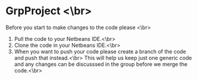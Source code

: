 # GrpProject <\br>
Before you start to make changes to the code please <\br>
1. Pull the code to your Netbeans IDE.<\br>
2. Clone the code in your Netbeans IDE.<\br>
3. When you want to push your code please create a branch of the code and push that instead.<\br>
   This will help us keep just one generic code and any changes can be discusssed in the group before we merge the code.<\br>
